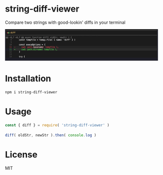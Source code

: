 # string-diff-viewer

Compare two strings with good-lookin' diffs in your terminal

<img src="screenshot.jpg" width="650">

# Installation

```bash
npm i string-diff-viewer
```

# Usage

```js
const { diff } = require( 'string-diff-viewer' )

diff( oldStr, newStr ).then( console.log )
```

# License

MIT
